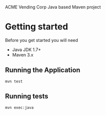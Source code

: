ACME Vending Corp Java based Maven project
#####

# Getting started #

Before you get started you will need

* Java JDK  1.7+
* Maven 3.x

## Running the Application ##

``` mvn test ```

## Running tests ##

``` mvn exec:java ```



